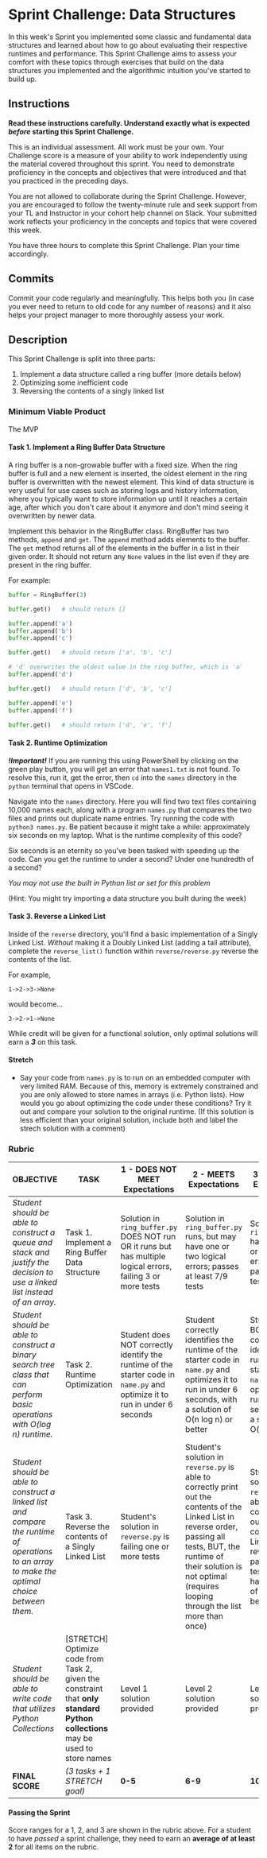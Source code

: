 # Sprint Challenge: Data Structures

In this week's Sprint you implemented some classic and fundamental data structures and learned about how to go about evaluating their respective runtimes and performance. This Sprint Challenge aims to assess your comfort with these topics through exercises that build on the data structures you implemented and the algorithmic intuition you've started to build up.

## Instructions

**Read these instructions carefully. Understand exactly what is expected _before_ starting this Sprint Challenge.**

This is an individual assessment. All work must be your own. Your Challenge score is a measure of your ability to work independently using the material covered throughout this sprint. You need to demonstrate proficiency in the concepts and objectives that were introduced and that you practiced in the preceding days.

You are not allowed to collaborate during the Sprint Challenge. However, you are encouraged to follow the twenty-minute rule and seek support from your TL and Instructor in your cohort help channel on Slack. Your submitted work reflects your proficiency in the concepts and topics that were covered this week.

You have three hours to complete this Sprint Challenge. Plan your time accordingly.

## Commits

Commit your code regularly and meaningfully. This helps both you (in case you ever need to return to old code for any number of reasons) and it also helps your project manager to more thoroughly assess your work.

## Description

This Sprint Challenge is split into three parts:

1. Implement a data structure called a ring buffer (more details below)
2. Optimizing some inefficient code
3. Reversing the contents of a singly linked list

### Minimum Viable Product

The MVP

#### Task 1. Implement a Ring Buffer Data Structure

A ring buffer is a non-growable buffer with a fixed size. When the ring buffer is full and a new element is inserted, the oldest element in the ring buffer is overwritten with the newest element. This kind of data structure is very useful for use cases such as storing logs and history information, where you typically want to store information up until it reaches a certain age, after which you don't care about it anymore and don't mind seeing it overwritten by newer data.

Implement this behavior in the RingBuffer class. RingBuffer has two methods, `append` and `get`. The `append` method adds elements to the buffer. The `get` method returns all of the elements in the buffer in a list in their given order. It should not return any `None` values in the list even if they are present in the ring buffer.

For example:

```python
buffer = RingBuffer(3)

buffer.get()   # should return []

buffer.append('a')
buffer.append('b')
buffer.append('c')

buffer.get()   # should return ['a', 'b', 'c']

# 'd' overwrites the oldest value in the ring buffer, which is 'a'
buffer.append('d')

buffer.get()   # should return ['d', 'b', 'c']

buffer.append('e')
buffer.append('f')

buffer.get()   # should return ['d', 'e', 'f']
```

#### Task 2. Runtime Optimization

**_!Important!_** If you are running this using PowerShell by clicking on the green play button, you will get an error that `names1.txt` is not found. To resolve this, run it, get the error, then `cd` into the `names` directory in the `python` terminal that opens in VSCode.

Navigate into the `names` directory. Here you will find two text files containing 10,000 names each, along with a program `names.py` that compares the two files and prints out duplicate name entries. Try running the code with `python3 names.py`. Be patient because it might take a while: approximately six seconds on my laptop. What is the runtime complexity of this code?

Six seconds is an eternity so you've been tasked with speeding up the code. Can you get the runtime to under a second? Under one hundredth of a second?

_You may not use the built in Python list or set for this problem_

(Hint: You might try importing a data structure you built during the week)

#### Task 3. Reverse a Linked List

Inside of the `reverse` directory, you'll find a basic implementation of a Singly Linked List. _Without_ making it a Doubly Linked List (adding a tail attribute), complete the `reverse_list()` function within `reverse/reverse.py` reverse the contents of the list.

For example,

```
1->2->3->None
```

would become...

```
3->2->1->None
```

While credit will be given for a functional solution, only optimal solutions will earn a **_3_** on this task.

#### Stretch

- Say your code from `names.py` is to run on an embedded computer with very limited RAM. Because of this, memory is extremely constrained and you are only allowed to store names in arrays (i.e. Python lists). How would you go about optimizing the code under these conditions? Try it out and compare your solution to the original runtime. (If this solution is less efficient than your original solution, include both and label the strech solution with a comment)

### Rubric

| OBJECTIVE                                                                                                                                      | TASK                                                                                                                           | 1 - DOES NOT MEET Expectations                                                                                             | 2 - MEETS Expectations                                                                                                                                                                                                                      | 3 - EXCEEDS Expectations                                                                                                                                                     | SCORE |
| ---------------------------------------------------------------------------------------------------------------------------------------------- | ------------------------------------------------------------------------------------------------------------------------------ | -------------------------------------------------------------------------------------------------------------------------- | ------------------------------------------------------------------------------------------------------------------------------------------------------------------------------------------------------------------------------------------- | ---------------------------------------------------------------------------------------------------------------------------------------------------------------------------- | ----- |
| _Student should be able to construct a queue and stack and justify the decision to use a linked list instead of an array._                     | Task 1. Implement a Ring Buffer Data Structure                                                                                 | Solution in `ring_buffer.py` DOES NOT run OR it runs but has multiple logical errors, failing 3 or more tests              | Solution in `ring_buffer.py` runs, but may have one or two logical errors; passes at least 7/9 tests                                                                                                                                        | Solution in `ring_buffer.py` has no syntax or logical errors and passes 9/9 tests                                                                                            |       |
| _Student should be able to construct a binary search tree class that can perform basic operations with O(log n) runtime._                      | Task 2. Runtime Optimization                                                                                                   | Student does NOT correctly identify the runtime of the starter code in `name.py` and optimize it to run in under 6 seconds | Student correctly identifies the runtime of the starter code in `name.py` and optimizes it to run in under 6 seconds, with a solution of O(n log n) or better                                                                               | Student does BOTH correctly identify the runtime of the starter code in `name.py` and optimizes it to run in under 6 seconds, with a solution of O(n) or better              |       |
| _Student should be able to construct a linked list and compare the runtime of operations to an array to make the optimal choice between them._ | Task 3. Reverse the contents of a Singly Linked List                                                                           | Student's solution in `reverse.py` is failing one or more tests                                                            | Student's solution in `reverse.py` is able to correctly print out the contents of the Linked List in reverse order, passing all tests, BUT, the runtime of their solution is not optimal (requires looping through the list more than once) | Student's solution in `reverse.py` is able to correctly print out the contents of the Linked List in reverse order, passing all tests AND it has a runtime of O(n) or better |       |
| _Student should be able to write code that utilizes Python Collections_                                                                        | [STRETCH] Optimize code from Task 2, given the constraint that **only standard Python collections** may be used to store names | Level 1 solution provided                                                                                                  | Level 2 solution provided                                                                                                                                                                                                                   | Level 3 solution provided                                                                                                                                                    |       |
| **FINAL SCORE**                                                                                                                                | _(3 tasks + 1 STRETCH goal)_                                                                                                   | **0-5**                                                                                                                    | **6-9**                                                                                                                                                                                                                                     | **10-12**                                                                                                                                                                    |       |

#### Passing the Sprint

Score ranges for a 1, 2, and 3 are shown in the rubric above. For a student to have _passed_ a sprint challenge, they need to earn an **average of at least 2** for all items on the rubric.
